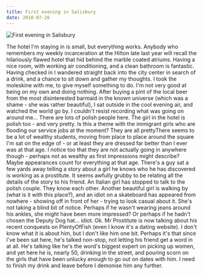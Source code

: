 ```yaml
---
title: First evening in Salisbury
date: 2010-07-26
---
```


![First evening in Salisbury](https://source.unsplash.com/-m88z7ily-w/1600x900)

The hotel I'm staying in is small, but everything works. Anybody who remembers my weekly incarceration at the Hilton late last year will recall the hilariously flawed hotel that hid behind the marble coated atriums. Having a nice room, with working air conditioning, and a clean bathroom is fantastic. Having checked in I wandered straight back into the city center in search of a drink, and a chance to sit down and gather my thoughts. I took the moleskine with me, to give myself something to do. I'm not very good at being on my own and doing nothing. After buying a pint of the local beer from the most disinterested barmaid in the known universe (which was a shame - she was rather beautiful), I sat outside in the cool evening air, and watched the world go by. I couldn't resist recording what was going on around me... There are lots of polish people here. The girl in the hotel is polish too - and very pretty. Is this a theme with the immigrant girls who are flooding our service jobs at the moment? They are all prettyThere seems to be a lot of wealthy students, moving from place to place around the square I'm sat on the edge of - or at least they are dressed far better than I ever was at that age. I notice too that they are not actually going in anywhere though - perhaps not as wealthy as first impressions might describe? Maybe appearances count for everything at that age. There's a guy sat a few yards away telling a story about a girl he knows who he has discovered is working as a prostitute. It seems awfully grubby to be relating all the details of the story to his friend. An Italian girl has stopped to talk to the polish couple. They know each other. Another beautiful girl is walking by (what is it with this place?), and an idiot on a skateboard has appeared from nowhere - showing off in front of her - trying to look casual about it. She's not taking a blind bit of notice. Perhaps if he wasn't wearing jeans around his ankles, she might have been more impressed? Or perhaps if he hadn't chosen the Deputy Dog hat... idiot. Ok. Mr Prostitute is now talking about his recent conquests on PlentyOfFish (even I know it's a dating website). I don't know what it is about him, but I don't like him one bit. Perhaps it's that since I've been sat here, he's talked non-stop, not letting his friend get a word in at all. He's talking like he's the word's biggest expert on picking up women, and yet here he is, nearly 50, drinking in the street, and pouring scorn on the girls that have been unlucky enough to go out on dates with him. I need to finish my drink and leave before I demonise him any further.